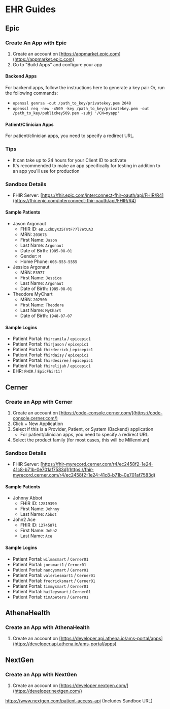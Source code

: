 # EHR Guides

## Epic

### Create An App with Epic
1. Create an account on [https://appmarket.epic.com](https://appmarket.epic.com)
2. Go to "Build Apps" and configure your app

#### Backend Apps
For backend apps, follow the instructions here to generate a key pair Or, run the following commands:
- `openssl genrsa -out /path_to_key/privatekey.pem 2048`
- `openssl req -new -x509 -key /path_to_key/privatekey.pem -out /path_to_key/publickey509.pem -subj '/CN=myapp'`

#### Patient/Clinician Apps
For patient/clinician apps, you need to specify a redirect URL.

### Tips
- It can take up to 24 hours for your Client ID to activate
- It's recommended to make an app specifically for testing in addition to an app you'll use for production

### Sandbox Details
- FHIR Server: [https://fhir.epic.com/interconnect-fhir-oauth/api/FHIR/R4](https://fhir.epic.com/interconnect-fhir-oauth/api/FHIR/R4)

#### Sample Patients
- Jason Argonaut
    - FHIR ID: `eD.LxhDyX35TntF77l7etUA3`
    - MRN: `203675`
    - First Name: `Jason`
    - Last Name: `Argonaut`
    - Date of Birth: `1985-08-01`
    - Gender: `M`
    - Home Phone: `608-555-5555`
- Jessica Argonaut
    - MRN: `E3977`
    - First Name: `Jessica`
    - Last Name: `Argonaut`
    - Date of Birth: `1985-08-01`
- Theodore MyChart
    - MRN: `202500`
    - First Name: `Theodore`
    - Last Name: `MyChart`
    - Date of Birth: `1948-07-07`

#### Sample Logins
- Patient Portal: `fhircamila` / `epicepic1`
- Patient Portal: `fhirjason` / `epicepic1`
- Patient Portal: `fhirderrick` / `epicepic1`
- Patient Portal: `fhirdaisy` / `epicepic1`
- Patient Portal: `fhirdesiree` / `epicepic1`
- Patient Portal: `fhirelijah` / `epicepic1`
- EHR: `FHIR` / `EpicFhir11!`

## Cerner

### Create an App with Cerner
1. Create an account on [https://code-console.cerner.com/](https://code-console.cerner.com/)
2. Click + New Application
3. Select if this is a Provider, Patient, or System (Backend) application
    - For patient/clinician apps, you need to specify a redirect URL.
4. Select the product family (for most cases, this will be Millennium)

### Sandbox Details
- FHIR Server: [https://fhir-myrecord.cerner.com/r4/ec2458f2-1e24-41c8-b71b-0e701af7583d](https://fhir-myrecord.cerner.com/r4/ec2458f2-1e24-41c8-b71b-0e701af7583d)

#### Sample Patients
- Johnny Abbot
    - FHIR ID: `12819390`
    - First Name: `Johnny`
    - Last Name: `Abbot`
- John2 Ace
    - FHIR ID: `12745871`
    - First Name: `John2`
    - Last Name: `Ace`

#### Sample Logins
- Patient Portal: `wilmasmart` / `Cerner01`
- Patient Portal: `joesmart1` / `Cerner01`
- Patient Portal: `nancysmart` / `Cerner01`
- Patient Portal: `valeriesmart1` / `Cerner01`
- Patient Portal: `fredricksmart` / `Cerner01`
- Patient Portal: `timmysmart` / `Cerner01`
- Patient Portal: `haileysmart` / `Cerner01`
- Patient Portal: `timApeters` / `Cerner01`


## AthenaHealth

### Create an App with AthenaHealth
1. Create an account on [https://developer.api.athena.io/ams-portal/apps](https://developer.api.athena.io/ams-portal/apps)



## NextGen

### Create an App with NextGen
1. Create an account on [https://developer.nextgen.com/](https://developer.nextgen.com/)


https://www.nextgen.com/patient-access-api
(Includes Sandbox URL)
